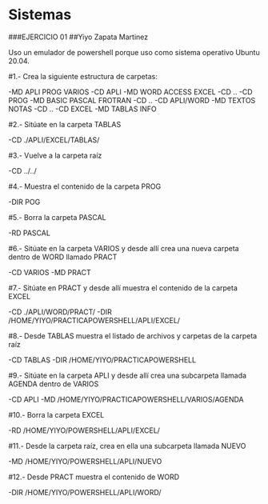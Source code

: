 # Sistemas

###EJERCICIO 01
##Yiyo Zapata Martinez

Uso un emulador de powershell porque uso como sistema operativo Ubuntu 20.04.

#1.- Crea la siguiente estructura de carpetas:

-MD APLI PROG VARIOS
-CD APLI
-MD WORD ACCESS EXCEL
-CD ..
-CD PROG
-MD BASIC PASCAL FROTRAN
-CD ..
-CD APLI/WORD
-MD TEXTOS NOTAS
-CD ..
-CD EXCEL
-MD TABLAS INFO

#2.- Sitúate en la carpeta TABLAS

-CD ./APLI/EXCEL/TABLAS/

#3.- Vuelve a la carpeta raíz

-CD ../../

#4.- Muestra el contenido de la carpeta PROG

-DIR POG

#5.- Borra la carpeta PASCAL

-RD PASCAL

#6.- Sitúate en la carpeta VARIOS y desde allí crea una nueva carpeta dentro de WORD llamado
PRACT

-CD VARIOS
-MD PRACT



#7.- Sitúate en PRACT y desde allí muestra el contenido de la carpeta EXCEL

-CD ./APLI/WORD/PRACT/
-DIR /HOME/YIYO/PRACTICAPOWERSHELL/APLI/EXCEL/

#8.- Desde TABLAS muestra el listado de archivos y carpetas de la carpeta raíz

-CD TABLAS
-DIR /HOME/YIYO/PRACTICAPOWERSHELL



#9.- Sitúate en la carpeta APLI y desde allí crea una subcarpeta llamada AGENDA dentro de
VARIOS

-CD APLI
-MD /HOME/YIYO/PRACTICAPOWERSHELL/VARIOS/AGENDA

#10.- Borra la carpeta EXCEL

-RD /HOME/YIYO/POWERSHELL/APLI/EXCEL/

#11.- Desde la carpeta raíz, crea en ella una subcarpeta llamada NUEVO

-MD /HOME/YIYO/POWERSHELL/APLI/NUEVO

#12.- Desde PRACT muestra el contenido de WORD

-DIR /HOME/YIYO/POWERSHELL/APLI/WORD/
